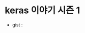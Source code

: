 # keras 이야기 시즌 1

- gist : <script src="https://gist.github.com/jacegem/992cace234a783e47212446ba751e1d0.js"></script>


